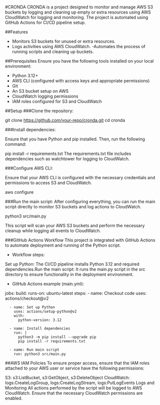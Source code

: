 #CRONDA
CRONDA is a project designed to monitor and manage AWS S3 buckets by logging and cleaning up empty or extra resources using AWS CloudWatch for logging and monitoring. The project is automated using GitHub Actions for CI/CD pipeline setup.

##Features
- Monitors S3 buckets for unused or extra resources.
- Logs activities using AWS CloudWatch.
-Automates the process of running scripts and cleaning up buckets.

##Prerequisites
 Ensure you have the following tools installed on your local environment:
- Python 3.12+
- AWS CLI (configured with access keys and appropriate permissions)
- Git
- An S3 bucket setup on AWS
- CloudWatch logging permissions
- IAM roles configured for S3 and CloudWatch

##Setup
###Clone the repository:

git clone https://github.com/your-repo/cronda.git
cd cronda

###Install dependencies:

Ensure that you have Python and pip installed. Then, run the following command:

pip install -r requirements.txt
The requirements.txt file includes dependencies such as watchtower for logging to CloudWatch.

###Configure AWS CLI:

Ensure that your AWS CLI is configured with the necessary credentials and permissions to access S3 and CloudWatch.

aws configure

###Run the main script:
After configuring everything, you can run the main script directly to monitor S3 buckets and log actions to CloudWatch.

python3 src/main.py

This script will scan your AWS S3 buckets and perform the necessary cleanup while logging all events to CloudWatch.

###GitHub Actions Workflow
This project is integrated with GitHub Actions to automate deployment and running of the Python script.

- Workflow steps:

Set up Python: The CI/CD pipeline installs Python 3.12 and required dependencies.Run the main script: It runs the main.py script in the src directory to ensure functionality in the deployment environment.

- GitHub Actions example (main.yml):

jobs:
  build:
    runs-on: ubuntu-latest
    steps:
      - name: Checkout code
        uses: actions/checkout@v2

      - name: Set up Python
        uses: actions/setup-python@v2
        with:
          python-version: 3.12

      - name: Install dependencies
        run: |
          python3 -m pip install --upgrade pip
          pip install -r requirements.txt

      - name: Run main script
        run: python3 src/main.py

##AWS IAM Policies
To ensure proper access, ensure that the IAM roles attached to your AWS user or service have the following permissions:

S3: s3:ListBucket, s3:GetObject, s3:DeleteObject
CloudWatch: logs:CreateLogGroup, logs:CreateLogStream, logs:PutLogEvents
Logs and Monitoring
All actions performed by the script will be logged to AWS CloudWatch. Ensure that the necessary CloudWatch permissions are enabled.
